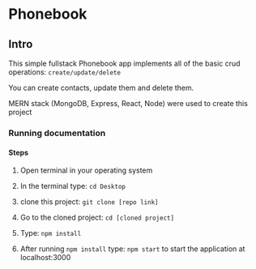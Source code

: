 # Phonebook

## Intro

This simple fullstack Phonebook app implements all of the basic crud operations: `create/update/delete`

You can create contacts, update them and delete them.

MERN stack (MongoDB, Express, React, Node) were used to create this project

### Running documentation

#### Steps

1) Open terminal in your operating system

2) In the terminal type: `cd Desktop`

3) clone this project: `git clone [repo link]`

4) Go to the cloned project: `cd [cloned project]`

5) Type: `npm install`

6) After running `npm install` type: `npm start` to start the application at localhost:3000
